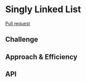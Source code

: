 # Singly Linked List
<!-- Short summary or background information -->
[Pull request](https://github.com/Chris-Bortel/data-structures-and-algorithms/pull/36)
## Challenge
<!-- Description of the challenge -->

## Approach & Efficiency
<!-- What approach did you take? Why? What is the Big O space/time for this approach? -->

## API
<!-- Description of each method publicly available to your Linked List -->